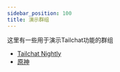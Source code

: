 ```yaml
---
sidebar_position: 100
title: 演示群组
---
```


这里有一些用于演示Tailchat功能的群组

- [Tailchat Nightly](https://nightly.paw.msgbyte.com/invite/8Jfm1dWb)
- [原神](https://nightly.paw.msgbyte.com/invite/GFFzfD5H)
